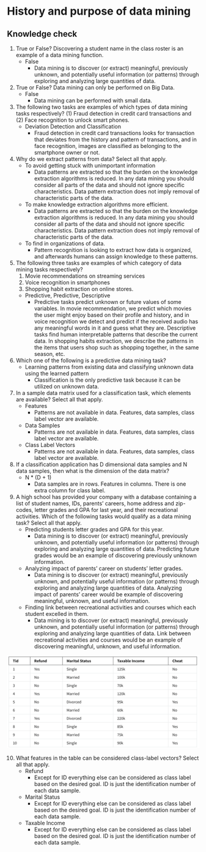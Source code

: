 # History and purpose of data mining

## Knowledge check

1. True or False? Discovering a student name in the class roster is an example of a data mining function.
   - False
     - Data mining is to discover (or extract) meaningful, previously unknown, and potentially useful information (or patterns) through exploring and analyzing large quantities of data.
2. True or False? Data mining can only be performed on Big Data.
   - False
     - Data mining can be performed with small data.
3. The following two tasks are examples of which types of data mining tasks respectively? (1) Fraud detection in credit card transactions and (2) Face recognition to unlock smart phones.
   - Deviation Detection and Classification
     - Fraud detection in credit card transactions looks for transaction that deviates from the history and pattern of transactions, and in face recognition, images are classified as belonging to the smartphone owner or not.
4. Why do we extract patterns from data? Select all that apply.
   - To avoid getting stuck with unimportant information
     - Data patterns are extracted so that the burden on the knowledge extraction algorithms is reduced. In any data mining you should consider all parts of the data and should not ignore specific characteristics. Data pattern extraction does not imply removal of characteristic parts of the data.
   - To make knowledge extraction algorithms more efficient.
     - Data patterns are extracted so that the burden on the knowledge extraction algorithms is reduced. In any data mining you should consider all parts of the data and should not ignore specific characteristics. Data pattern extraction does not imply removal of characteristic parts of the data.
   - To find in organizations of data.
     - Pattern recognition is looking to extract how data is organized, and afterwards humans can assign knowledge to these patterns.
5. The following three tasks are examples of which category of data mining tasks respectively?
   1. Movie recommendations on streaming services
   2. Voice recognition in smartphones
   3. Shopping habit extraction on online stores.
   - Predictive, Predictive, Descriptive
     - Predictive tasks predict unknown or future values of some variables. In movie recommendation, we predict which movies the user might enjoy based on their profile and history, and in voice recognition we detect and predict if the received audio has any meaningful words in it and guess what they are. Descriptive tasks find human interpretable patterns that describe the current data. In shopping habits extraction, we describe the patterns in the items that users shop such as shopping together, in the same season, etc.
6. Which one of the following is a predictive data mining task?
   - Learning patterns from existing data and classifying unknown data using the learned pattern
     - Classification is the only predictive task because it can be utilized on unknown data.
7. In a sample data matrix used for a classification task, which elements are available? Select all that apply.
   - Features
     - Patterns are not available in data. Features, data samples, class label vector are available.
   - Data Samples
     - Patterns are not available in data. Features, data samples, class label vector are available.
   - Class Label Vectors
     - Patterns are not available in data. Features, data samples, class label vector are available.
8. If a classification application has D dimensional data samples and N data samples, then what is the dimension of the data matrix?
   - N \* (D + 1)
     - Data samples are in rows. Features in columns. There is one extra column for class label.
9. A high school has provided your company with a database containing a list of student names, IDs, parents’ careers, home address and zip-codes, letter grades and GPA for last year, and their recreational activities. Which of the following tasks would qualify as a data mining task? Select all that apply.
   - Predicting students letter grades and GPA for this year.
     - Data mining is to discover (or extract) meaningful, previously unknown, and potentially useful information (or patterns) through exploring and analyzing large quantities of data. Predicting future grades would be an example of discovering previously unknown information.
   - Analyzing impact of parents’ career on students’ letter grades.
     - Data mining is to discover (or extract) meaningful, previously unknown, and potentially useful information (or patterns) through exploring and analyzing large quantities of data. Analyzing impact of parents’ career would be example of discovering meaningful, unknown, and useful information.
   - Finding link between recreational activities and courses which each student excelled in them.
     - Data mining is to discover (or extract) meaningful, previously unknown, and potentially useful information (or patterns) through exploring and analyzing large quantities of data. Link between recreational activities and courses would be an example of discovering meaningful, unknown, and useful information.

<img src="knowledge_checks/img/01_01_01.png" width="700">

10. What features in the table can be considered class-label vectors? Select all that apply.
    - Refund
      - Except for ID everything else can be considered as class label based on the desired goal. ID is just the identification number of each data sample.
    - Marital Status
      - Except for ID everything else can be considered as class label based on the desired goal. ID is just the identification number of each data sample.
    - Taxable Income
      - Except for ID everything else can be considered as class label based on the desired goal. ID is just the identification number of each data sample.

